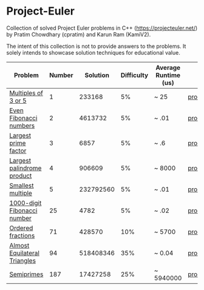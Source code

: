 # Project-Euler
Collection of solved Project Euler problems in C++ (https://projecteuler.net/) by Pratim Chowdhary (cpratim) and Karun Ram (KamiV2).

The intent of this collection is not to provide answers to the problems. It solely intends to showcase solution techniques for educational value.

| Problem                                                             | Number | Solution   | Difficulty | Average Runtime (us) | Code                                                                                     |
|---------------------------------------------------------------------|--------|------------|------------|----------------------|------------------------------------------------------------------------------------------|
| [Multiples of 3 or 5](https://projecteuler.net/problem=1)           | 1      | 233168     | 5%         | ~ 25                 | [problem1.h](https://github.com/cpratim/Project-Euler/blob/main/problems/problem1.h)     |
| [Even Fibonacci numbers](https://projecteuler.net/problem=2)        | 2      | 4613732    | 5%         | ~ .01                | [problem2.h](https://github.com/cpratim/Project-Euler/blob/main/problems/problem2.h)     |
| [Largest prime factor](https://projecteuler.net/problem=3)          | 3      | 6857       | 5%         | ~ .6                 | [problem3.h](https://github.com/cpratim/Project-Euler/blob/main/problems/problem3.h)     |
| [Largest palindrome product](https://projecteuler.net/problem=4)    | 4      | 906609     | 5%         | ~ 8000               | [problem4.h](https://github.com/cpratim/Project-Euler/blob/main/problems/problem4.h)     |
| [Smallest multiple](https://projecteuler.net/problem=5)             | 5      | 232792560  | 5%         | ~ .01                | [problem5.h](https://github.com/cpratim/Project-Euler/blob/main/problems/problem5.h)     |
| [1000-digit Fibonacci number](https://projecteuler.net/problem=25)  | 25     | 4782       | 5%         | ~ .02                | [problem25.h](https://github.com/cpratim/Project-Euler/blob/main/problems/problem25.h)   |
| [Ordered fractions](https://projecteuler.net/problem=71)            | 71     | 428570     | 10%        | ~ 5700               | [problem71.h](https://github.com/cpratim/Project-Euler/blob/main/problems/problem71.h)   |
| [Almost Equilateral Triangles](https://projecteuler.net/problem=94) | 94     | 518408346  | 35%        | ~ 0.04               | [problem94.h](https://github.com/cpratim/Project-Euler/blob/main/problems/problem94.h)   |
| [Semiprimes](https://projecteuler.net/problem=187)                  | 187    | 17427258   | 25%        | ~ 5940000            | [problem187.h](https://github.com/cpratim/Project-Euler/blob/main/problems/problem187.h) |
